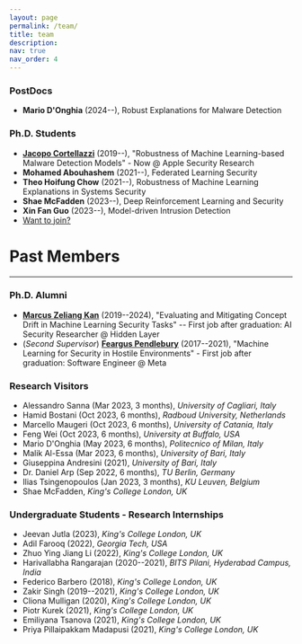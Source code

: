 ```yaml
---
layout: page
permalink: /team/
title: team
description: 
nav: true
nav_order: 4
---
```


### PostDocs

- **Mario D'Onghia** (2024--), Robust Explanations for Malware Detection

### Ph.D. Students

- **[Jacopo Cortellazzi](https://www.linkedin.com/in/jacopocortellazzi/)** (2019--), "Robustness of Machine Learning-based Malware Detection Models" - Now @ Apple Security Research
- **Mohamed Abouhashem** (2021--), Federated Learning Security
- **Theo Hoifung Chow** (2021--), Robustness of Machine Learning Explanations in Systems Security
- **Shae McFadden** (2023--), Deep Reinforcement Learning and Security
- **Xin Fan Guo** (2023--), Model-driven Intrusion Detection
- [Want to join?](/opportunities/)


# Past Members

---

### Ph.D. Alumni

- **[Marcus Zeliang Kan](https://www.linkedin.com/in/markkan945/)** (2019--2024), "Evaluating and Mitigating Concept Drift in Machine Learning Security Tasks" -- First job after graduation: AI Security Researcher @ Hidden Layer
- (_Second Supervisor_) **[Feargus Pendlebury](https://www.linkedin.com/in/feargus-pendlebury/)** (2017--2021), "Machine Learning for Security in Hostile Environments" - First job after graduation: Software Engineer @ Meta


### Research Visitors

- Alessandro Sanna (Mar 2023, 3 months), _University of Cagliari, Italy_
- Hamid Bostani (Oct 2023, 6 months), _Radboud University, Netherlands_
- Marcello Maugeri (Oct 2023, 6 months), _University of Catania, Italy_
- Feng Wei (Oct 2023, 6 months), _University at Buffalo, USA_
- Mario D'Onghia (May 2023, 6 months), _Politecnico of Milan, Italy_
- Malik Al-Essa (Mar 2023, 6 months), _University of Bari, Italy_
- Giuseppina Andresini (2021), _University of Bari, Italy_
- Dr. Daniel Arp (Sep 2022, 6 months), _TU Berlin, Germany_
- Ilias Tsingenopoulos (Jan 2023, 3 months), _KU Leuven, Belgium_
- Shae McFadden, _King's College London, UK_

### Undergraduate Students - Research Internships

- Jeevan Jutla (2023), _King's College London, UK_
- Adil Farooq (2022), _Georgia Tech, USA_
- Zhuo Ying Jiang Li (2022), _King's College London, UK_
- Harivallabha Rangarajan (2020--2021), _BITS Pilani, Hyderabad Campus, India_
- Federico Barbero (2018), _King's College London, UK_
- Zakir Singh (2019--2021), _King's College London, UK_
- Cliona Mulligan (2020), _King's College London, UK_
- Piotr Kurek (2021), _King's College London, UK_
- Emiliyana Tsanova (2021), _King's College London, UK_
- Priya Pillaipakkam Madapusi (2021), _King's College London, UK_
